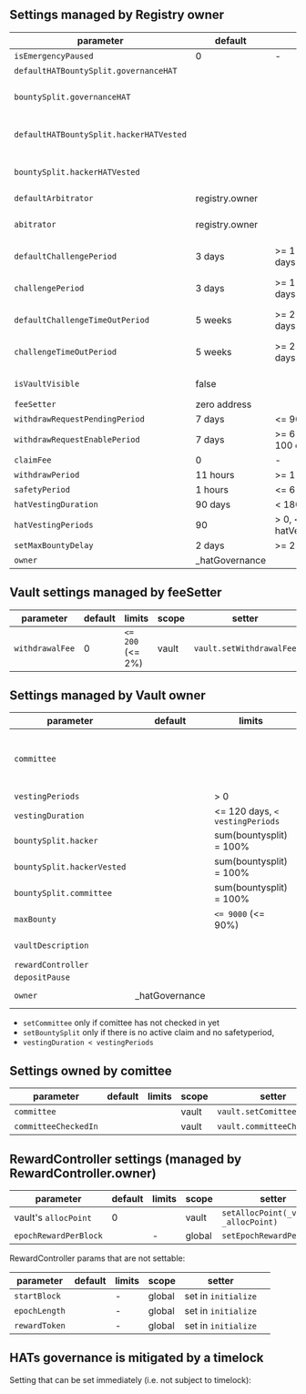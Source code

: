 
## Settings managed by Registry owner
| parameter  | default | limits  | scope | setter | 
|-|-|-|-|-|
|`isEmergencyPaused`|0 | - |global|`setEmergencyPaused`|
|`defaultHATBountySplit.governanceHAT` || |global |`registry.setDefaultHATBountySplit`
|`bountySplit.governanceHAT` || |set per vault|`vault.setHATBountySplit`
|`defaultHATBountySplit.hackerHATVested` || |set per vault|`registry.setDefaultHATBountySplit`
|`bountySplit.hackerHATVested` || |set per vault|`vault.setHATBountySplit`
|`defaultArbitrator`|registry.owner| | global | `registry.setDefaulttArbitrator`
|`abitrator`|registry.owner| | set per vault | `vault.setArbitrator`
|`defaultChallengePeriod`|3 days | >= 1 days, <= 5 days | global | `registry.setDefaultChallengePeriod`
|`challengePeriod`|3 days | >= 1 days, <= 5 days | set per vault | `vault.setChallengePeriod`
|`defaultChallengeTimeOutPeriod`| 5 weeks | >= 2 days, <= 85 days| global | `registry.setDefaultChallengeTimeOutPeriod`
|`challengeTimeOutPeriod`| 5 weeks | >= 2 days, <= 85 days| set per vault | `vault.setChallengeTimeOutPeriod`
|`isVaultVisible`| false ||per vault|`setVaultVisibility(_vault, _visible)`
|`feeSetter`|zero address | |global|`setFeeSetter`
|`withdrawRequestPendingPeriod`| 7 days | <= 90 days|global|`setWithdrawRequestParams`
|`withdrawRequestEnablePeriod`|7 days |>= 6 hours, <= 100 days|global|`setWithdrawRequestParams`
|`claimFee`|0 | - |global|`setClaimFee`|
|`withdrawPeriod`|11 hours | >= 1 hours |global|`setWithdrawSafetyPeriod`
|`safetyPeriod`|1 hours | <= 6 hours | global ||`setWithdrawSafetyPeriod`
|`hatVestingDuration`|90 days | < 180 days | global |  `setHatVestingParams`
|`hatVestingPeriods`| 90 | > 0, <= hatVestingDuration |global|  `setHatVestingParams`
|`setMaxBountyDelay`| 2 days |>= 2 days|global|`setMaxBountyDelay`
|`owner`| _hatGovernance | || `transferOwnership`, `renounceOwnership` 


## Vault settings managed by feeSetter

| parameter  | default | limits  | scope | setter | 
|-|-|-|-|-|
|`withdrawalFee`| 0| `<= 200` (<= 2%) |vault |`vault.setWithdrawalFee`

## Settings managed by Vault owner

| parameter  | default | limits  | setter ||
|-|-|-|-|-|
|`committee`| | | `setComittee` | if committee has not checked in yet
|`vestingPeriods`|| > 0|`setVestingParams` 
|`vestingDuration`| |<= 120 days, `< vestingPeriods`|  `setVestingParams`
|`bountySplit.hacker`| | sum(bountysplit) = 100%|`setBountySplit` 
|`bountySplit.hackerVested`| |sum(bountysplit) = 100% |`setBountySplit` 
|`bountySplit.committee`| | sum(bountysplit) = 100%| `setBountySplit`
|`maxBounty`| | `<= 9000` (<= 90%)|`setPendingMaxBounty`, `setMaxBounty` 
|`vaultDescription`| | | `setVaultDescription` | only an event
|`rewardController`| | | `setRewardController`
|`depositPause`| | |  `setDepositPause`
|`owner`| _hatGovernance | |  `transferOwnership`, `renounceOwnership`  


-  `setCommittee` only if comittee has not checked in yet 
-  `setBountySplit` only if there is no active claim and no safetyperiod, 
- `vestingDuration < vestingPeriods`


## Settings owned by comittee
| parameter  | default | limits  | scope | setter | | 
|-|-|-|-|-|-|
|`committee`  | | | vault | `vault.setComittee`
|`committeeCheckedIn`  | | | vault| `vault.committeeCheckin()`

## RewardController settings (managed by RewardController.owner)
| parameter  | default | limits  | scope | setter | | 
|-|-|-|-|-|-|
|vault's `allocPoint` | 0 | |vault| `setAllocPoint(_vault, _allocPoint)`
|`epochRewardPerBlock`| | - |global | `setEpochRewardPerBlock`|

RewardController params that are not settable:

| parameter  | default | limits  | scope | setter | | 
|-|-|-|-|-|-|
|`startBlock`| | - | global | set in `initialize` | 
|`epochLength`| | - |global | set in `initialize`|
|`rewardToken`| | - |global | set in `initialize`|

## HATs governance is mitigated by a timelock

Setting that can be set immediately (i.e. not subject to timelock):

